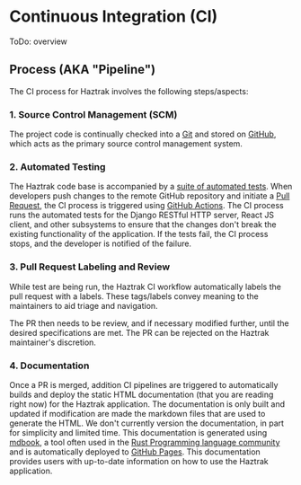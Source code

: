 # Continuous Integration (CI)

ToDo: overview

## Process (AKA "Pipeline")

The CI process for Haztrak involves the following steps/aspects:

### 1. Source Control Management (SCM)

The project code is continually checked into a [Git](https://git-scm.com/book/en/v2/Getting-Started-About-Version-Control) and stored on [GitHub](https://github.com/USEPA/haztrak), which acts as the primary source control management system.

### 2. Automated Testing

The Haztrak code base is accompanied by a [suite of automated tests](./testing.md). When developers push changes to the remote GitHub repository and initiate a [Pull Request](https://docs.github.com/en/pull-requests/collaborating-with-pull-requests/proposing-changes-to-your-work-with-pull-requests/creating-a-pull-request), the CI process is triggered using [GitHub Actions](https://docs.github.com/en/actions). The CI process runs the automated tests for the Django RESTful HTTP server, React JS client, and other subsystems to ensure that the changes don't break the existing functionality of the application. If the tests fail, the CI process stops, and the developer is notified of the failure.

### 3. Pull Request Labeling and Review

While test are being run, the Haztrak CI workflow automatically labels the pull request with a labels. These tags/labels convey meaning to the maintainers to aid triage and navigation.

The PR then needs to be review, and if necessary modified further, until the desired specifications are met. The PR can be rejected on the Haztrak maintainer's discretion.

### 4. Documentation

Once a PR is merged, addition CI pipelines are triggered to automatically builds and deploy the static HTML documentation (that you are reading right now) for the Haztrak application. The documentation is only built and updated if modification are made the markdown files that are used to generate the HTML. We don't currently version the documentation, in part for simplicity and limited time.
This documentation is generated using [mdbook](https://rust-lang.github.io/mdBook/), a tool often used in the [Rust Programming language community](https://www.rust-lang.org/) and is automatically deployed to [GitHub Pages](https://pages.github.com/). This documentation provides users with up-to-date information on how to use the Haztrak application.
